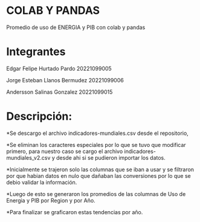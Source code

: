 # COLAB Y PANDAS
Promedio de uso de ENERGIA y PIB con colab y pandas

# Integrantes
Edgar Felipe Hurtado Pardo     20221099005

Jorge Esteban Llanos Bermudez  20221099006

Andersson Salinas Gonzalez     20221099015


# Descripción:

*Se descargo el archivo indicadores-mundiales.csv desde el repositorio, 

*Se eliminan los caracteres especiales por lo que se tuvo que modificar primero, para nuestro caso se cargo el archivo indicadores-mundiales_v2.csv y desde ahi si se pudieron importar los datos.

*Inicialmente se trajeron solo las columnas que se iban a usar y se filtraron por que habian datos en nulo que dañaban las conversiones por lo que se debio validar la información.

*Luego de esto se generaron los promedios de las columnas de Uso de Energia y PIB por Region y por Año.

*Para finalizar se graficaron estas tendencias por año.

